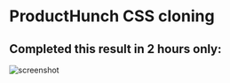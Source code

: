 # ProductHunch CSS cloning

## Completed this result in 2 hours only:

![screenshot](https://i.ibb.co/6bYs451/Screen-Shot-2021-12-04-at-17-21-29.png)
